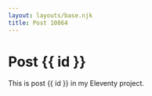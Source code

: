 ```yaml
---
layout: layouts/base.njk
title: Post 10864
---
```


# Post {{ id }}

This is post {{ id }} in my Eleventy project.
